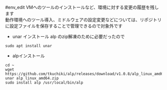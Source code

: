 #env_edit
VMへのツールのインストールなど、環境に対する変更の履歴を残します  
動作環境へのツール導入、ミドルウェアの設定変更などについては、リポジトリに設定ファイルを保存することで管理できるので対象外です  

- unar インストール
alp のzip解凍のために必要だったので  
```
sudo apt install unar
```

- alpインストール
```
cd ~
wget https://github.com/tkuchiki/alp/releases/download/v1.0.8/alp_linux_amd64.zip
unar alp_linux_amd64.zip
sudo install alp /usr/local/bin/alp
```

